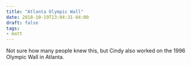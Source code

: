 ```yaml
---
title: "Atlanta Olympic Wall"
date: 2018-10-19T13:04:31-04:00
draft: false
tags:
- matt
---
```


Not sure how many people knew this, but Cindy also worked on the 1996 Olympic Wall in Atlanta.
